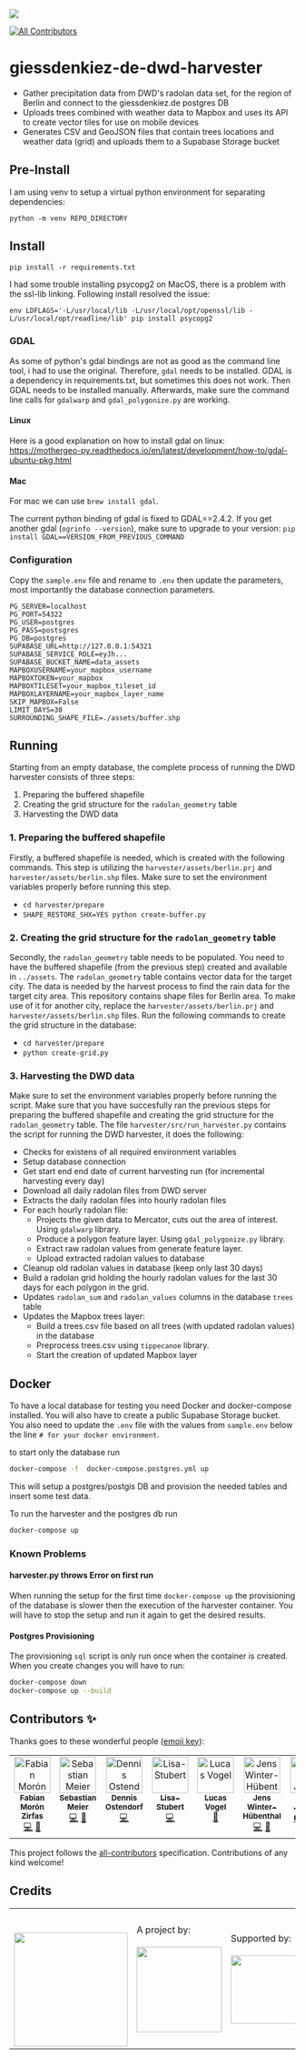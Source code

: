 ![](https://img.shields.io/badge/Built%20with%20%E2%9D%A4%EF%B8%8F-at%20Technologiestiftung%20Berlin-blue)

<!-- ALL-CONTRIBUTORS-BADGE:START - Do not remove or modify this section -->

[![All Contributors](https://img.shields.io/badge/all_contributors-7-orange.svg?style=flat-square)](#contributors-)

<!-- ALL-CONTRIBUTORS-BADGE:END -->

# giessdenkiez-de-dwd-harvester

- Gather precipitation data from DWD's radolan data set, for the region of Berlin and connect to the giessdenkiez.de postgres DB
- Uploads trees combined with weather data to Mapbox and uses its API to create vector tiles for use on mobile devices
- Generates CSV and GeoJSON files that contain trees locations and weather data (grid) and uploads them to a Supabase Storage bucket

## Pre-Install

I am using venv to setup a virtual python environment for separating dependencies:

```
python -m venv REPO_DIRECTORY
```

## Install

```
pip install -r requirements.txt
```

I had some trouble installing psycopg2 on MacOS, there is a problem with the ssl-lib linking. Following install resolved the issue:

```
env LDFLAGS='-L/usr/local/lib -L/usr/local/opt/openssl/lib -L/usr/local/opt/readline/lib' pip install psycopg2
```

### GDAL

As some of python's gdal bindings are not as good as the command line tool, i had to use the original. Therefore, `gdal` needs to be installed. GDAL is a dependency in requirements.txt, but sometimes this does not work. Then GDAL needs to be installed manually. Afterwards, make sure the command line calls for `gdalwarp` and `gdal_polygonize.py` are working.

#### Linux

Here is a good explanation on how to install gdal on linux: https://mothergeo-py.readthedocs.io/en/latest/development/how-to/gdal-ubuntu-pkg.html

#### Mac

For mac we can use `brew install gdal`.

The current python binding of gdal is fixed to GDAL==2.4.2. If you get another gdal (`ogrinfo --version`), make sure to upgrade to your version: `pip install GDAL==VERSION_FROM_PREVIOUS_COMMAND`

### Configuration

Copy the `sample.env` file and rename to `.env` then update the parameters, most importantly the database connection parameters.

```
PG_SERVER=localhost
PG_PORT=54322
PG_USER=postgres
PG_PASS=postsgres
PG_DB=postgres
SUPABASE_URL=http://127.0.0.1:54321
SUPABASE_SERVICE_ROLE=eyJh...
SUPABASE_BUCKET_NAME=data_assets
MAPBOXUSERNAME=your_mapbox_username
MAPBOXTOKEN=your_mapbox
MAPBOXTILESET=your_mapbox_tileset_id
MAPBOXLAYERNAME=your_mapbox_layer_name
SKIP_MAPBOX=False
LIMIT_DAYS=30
SURROUNDING_SHAPE_FILE=./assets/buffer.shp
```

## Running

Starting from an empty database, the complete process of running the DWD harvester consists of three steps:

1. Preparing the buffered shapefile
2. Creating the grid structure for the `radolan_geometry` table
3. Harvesting the DWD data

### 1. Preparing the buffered shapefile

Firstly, a buffered shapefile is needed, which is created with the following commands. This step is utilizing the `harvester/assets/berlin.prj` and `harvester/assets/berlin.shp` files. Make sure to set the environment variables properly before running this step.

- `cd harvester/prepare`
- `SHAPE_RESTORE_SHX=YES python create-buffer.py`

### 2. Creating the grid structure for the `radolan_geometry` table

Secondly, the `radolan_geometry` table needs to be populated. You need to have the buffered shapefile (from the previous step) created and available in `../assets`. The `radolan_geometry` table contains vector data for the target city. The data is needed by the harvest process to find the rain data for the target city area. This repository contains shape files for Berlin area. To make use of it for another city, replace the `harvester/assets/berlin.prj` and `harvester/assets/berlin.shp` files. Run the following commands to create the grid structure in the database:

- `cd harvester/prepare`
- `python create-grid.py`

### 3. Harvesting the DWD data

Make sure to set the environment variables properly before running the script. Make sure that you have succesfully ran the previous steps for preparing the buffered shapefile and creating the grid structure for the `radolan_geometry` table. The file `harvester/src/run_harvester.py` contains the script for running the DWD harvester, it does the following:

- Checks for existens of all required environment variables
- Setup database connection
- Get start end end date of current harvesting run (for incremental harvesting every day)
- Download all daily radolan files from DWD server
- Extracts the daily radolan files into hourly radolan files
- For each hourly radolan file:
  - Projects the given data to Mercator, cuts out the area of interest. Using `gdalwarp` library.
  - Produce a polygon feature layer. Using `gdal_polygonize.py` library.
  - Extract raw radolan values from generate feature layer.
  - Upload extracted radolan values to database
- Cleanup old radolan values in database (keep only last 30 days)
- Build a radolan grid holding the hourly radolan values for the last 30 days for each polygon in the grid.
- Updates `radolan_sum` and `radolan_values` columns in the database `trees` table
- Updates the Mapbox trees layer:
  - Build a trees.csv file based on all trees (with updated radolan values) in the database
  - Preprocess trees.csv using `tippecanoe` library.
  - Start the creation of updated Mapbox layer

## Docker

To have a local database for testing you need Docker and docker-compose installed. You will also have to create a public Supabase Storage bucket. You also need to update the `.env` file with the values from `sample.env` below the line `# for your docker environment`.

to start only the database run

```bash
docker-compose -f  docker-compose.postgres.yml up
```

This will setup a postgres/postgis DB and provision the needed tables and insert some test data.

To run the harvester and the postgres db run

```bash
docker-compose up
```

### Known Problems

#### harvester.py throws Error on first run

When running the setup for the first time `docker-compose up` the provisioning of the database is slower then the execution of the harvester container. You will have to stop the setup and run it again to get the desired results.

#### Postgres Provisioning

The provisioning `sql` script is only run once when the container is created. When you create changes you will have to run:

```bash
docker-compose down
docker-compose up --build

```

## Contributors ✨

Thanks goes to these wonderful people ([emoji key](https://allcontributors.org/docs/en/emoji-key)):

<!-- ALL-CONTRIBUTORS-LIST:START - Do not remove or modify this section -->
<!-- prettier-ignore-start -->
<!-- markdownlint-disable -->
<table>
  <tbody>
    <tr>
      <td align="center" valign="top" width="14.28%"><a href="https://fabianmoronzirfas.me/"><img src="https://avatars.githubusercontent.com/u/315106?v=4?s=64" width="64px;" alt="Fabian Morón Zirfas"/><br /><sub><b>Fabian Morón Zirfas</b></sub></a><br /><a href="https://github.com/technologiestiftung/giessdenkiez-de-dwd-harvester/commits?author=ff6347" title="Code">💻</a> <a href="https://github.com/technologiestiftung/giessdenkiez-de-dwd-harvester/commits?author=ff6347" title="Documentation">📖</a></td>
      <td align="center" valign="top" width="14.28%"><a href="http://www.sebastianmeier.eu/"><img src="https://avatars.githubusercontent.com/u/302789?v=4?s=64" width="64px;" alt="Sebastian Meier"/><br /><sub><b>Sebastian Meier</b></sub></a><br /><a href="https://github.com/technologiestiftung/giessdenkiez-de-dwd-harvester/commits?author=sebastian-meier" title="Code">💻</a> <a href="https://github.com/technologiestiftung/giessdenkiez-de-dwd-harvester/commits?author=sebastian-meier" title="Documentation">📖</a></td>
      <td align="center" valign="top" width="14.28%"><a href="https://github.com/dnsos"><img src="https://avatars.githubusercontent.com/u/15640196?v=4?s=64" width="64px;" alt="Dennis Ostendorf"/><br /><sub><b>Dennis Ostendorf</b></sub></a><br /><a href="https://github.com/technologiestiftung/giessdenkiez-de-dwd-harvester/commits?author=dnsos" title="Code">💻</a></td>
      <td align="center" valign="top" width="14.28%"><a href="https://github.com/Lisa-Stubert"><img src="https://avatars.githubusercontent.com/u/61182572?v=4?s=64" width="64px;" alt="Lisa-Stubert"/><br /><sub><b>Lisa-Stubert</b></sub></a><br /><a href="https://github.com/technologiestiftung/giessdenkiez-de-dwd-harvester/commits?author=Lisa-Stubert" title="Code">💻</a></td>
      <td align="center" valign="top" width="14.28%"><a href="https://github.com/vogelino"><img src="https://avatars.githubusercontent.com/u/2759340?v=4?s=64" width="64px;" alt="Lucas Vogel"/><br /><sub><b>Lucas Vogel</b></sub></a><br /><a href="https://github.com/technologiestiftung/giessdenkiez-de-dwd-harvester/commits?author=vogelino" title="Documentation">📖</a></td>
      <td align="center" valign="top" width="14.28%"><a href="https://github.com/JensWinter"><img src="https://avatars.githubusercontent.com/u/6548550?v=4?s=64" width="64px;" alt="Jens Winter-Hübenthal"/><br /><sub><b>Jens Winter-Hübenthal</b></sub></a><br /><a href="https://github.com/technologiestiftung/giessdenkiez-de-dwd-harvester/commits?author=JensWinter" title="Code">💻</a> <a href="https://github.com/technologiestiftung/giessdenkiez-de-dwd-harvester/issues?q=author%3AJensWinter" title="Bug reports">🐛</a></td>
      <td align="center" valign="top" width="14.28%"><a href="https://simonjockers.de"><img src="https://avatars.githubusercontent.com/u/449739?v=4?s=64" width="64px;" alt="Simon Jockers"/><br /><sub><b>Simon Jockers</b></sub></a><br /><a href="#infra-sjockers" title="Infrastructure (Hosting, Build-Tools, etc)">🚇</a> <a href="https://github.com/technologiestiftung/giessdenkiez-de-dwd-harvester/commits?author=sjockers" title="Code">💻</a> <a href="https://github.com/technologiestiftung/giessdenkiez-de-dwd-harvester/issues?q=author%3Asjockers" title="Bug reports">🐛</a></td>
    </tr>
  </tbody>
</table>

<!-- markdownlint-restore -->
<!-- prettier-ignore-end -->

<!-- ALL-CONTRIBUTORS-LIST:END -->

This project follows the [all-contributors](https://github.com/all-contributors/all-contributors) specification. Contributions of any kind welcome!

## Credits

<table>
  <tr>
    <td>
      <a src="https://citylab-berlin.org/en/start/">
        <br />
        <br />
        <img width="200" src="https://logos.citylab-berlin.org/logo-citylab-berlin.svg" />
      </a>
    </td>
    <td>
      A project by: <a src="https://www.technologiestiftung-berlin.de/en/">
        <br />
        <br />
        <img width="150" src="https://logos.citylab-berlin.org/logo-technologiestiftung-berlin-en.svg" />
      </a>
    </td>
    <td>
      Supported by:
      <br />
      <br />
      <img width="120" src="https://logos.citylab-berlin.org/logo-berlin.svg" />
    </td>
  </tr>
</table>
